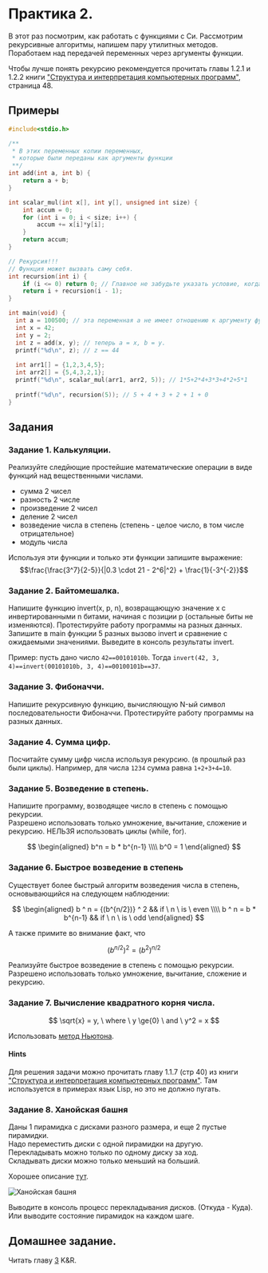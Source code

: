 # Практика 2.

В этот раз посмотрим, как работать с функциями с Си. Рассмотрим рекурсивные алгоритмы, напишем пару утилитных методов. Поработаем над передачей переменных через аргументы функции.

Чтобы лучше понять рекурсию рекомендуется прочитать главы 1.2.1 и 1.2.2 книги ["Структура и интерпретация компьютерных программ"](http://newstar.rinet.ru/~goga/sicp/sicp.pdf), страница 48.

## Примеры

```c
#include<stdio.h>

/**
 * В этих переменных копии переменных, 
 * которые были переданы как аргументы функции
 **/
int add(int a, int b) {
    return a + b;
}

int scalar_mul(int x[], int y[], unsigned int size) {
    int accum = 0;
    for (int i = 0; i < size; i++) {
        accum += x[i]*y[i];
    }
    return accum;
}

// Рекурсия!!!
// Функция может вызвать саму себя.
int recursion(int i) {
    if (i <= 0) return 0; // Главное не забудьте указать условие, когда надо остановиться.
    return i + recursion(i - 1);
}

int main(void) {
  int a = 100500; // эта переменная a не имеет отношению к аргументу функции add 
  int x = 42;
  int y = 2;
  int z = add(x, y); // теперь a = x, b = y.
  printf("%d\n", z); // z == 44
  
  int arr1[] = {1,2,3,4,5};
  int arr2[] = {5,4,3,2,1};
  printf("%d\n", scalar_mul(arr1, arr2, 5)); // 1*5+2*4+3*3+4*2+5*1
  
  printf("%d\n", recursion(5)); // 5 + 4 + 3 + 2 + 1 + 0
}
```

## Задания

### Задание 1. Калькуляции.

Реализуйте следйющие простейшие математические операции в виде функций над вещественными числами.

- сумма 2 чисел
- разность 2 числе
- произведение 2 чисел
- деление 2 чисел
- возведение числа в степень (степень - целое число, в том числе отрицательное)
- модуль числа

Используя эти функции и только эти функции запишите выражение:
$$\frac{\frac{3^7}{2-5}}{|0.3 \cdot 21 - 2^6|^2} + \frac{1}{-3^{-2}}$$

### Задание 2. Байтомешалка.

Напишите функцию invert(x, p, n), возвращающую значение x с инвертированными n битами, начиная с позиции p (остальные биты не изменяются). Протестируйте работу программы на разных данных. Запишите в main функции 5 разных вызово invert и сравнение с ожидаемыми значениями. Выведите в консоль результаты invert.

Пример: пусть дано число `42==00101010b`. Тогда `invert(42, 3, 4)==invert(00101010b, 3, 4)==00100101b==37`.

### Задание 3. Фибоначчи.

Напишите рекурсивную функцию, вычисляющую N-ый символ последовательности Фибоначчи. Протестируйте работу программы на разных данных.

### Задание 4. Сумма цифр.

Посчитайте сумму цифр числа используя рекурсию. (в прошлый раз были циклы). Например, для числа `1234` сумма равна `1+2+3+4=10`.

### Задание 5. Возведение в степень.

Напишите программу, возводящее число в степень с помощью рекурсии.  
Разрешено использовать только умножение, вычитание, сложение и рекурсию. НЕЛЬЗЯ использовать циклы (while, for).

$$
\begin{aligned}
b^n = b * b^{n-1} \\\\
b^0 = 1
\end{aligned}
$$

### Задание 6. Быстрое возведение в степень

Существует более быстрый алгоритм возведения числа в степень, основывающийся на следующем наблюдении:

$$
\begin{aligned}
b ^ n = {(b^{n/2})} ^ 2 && if \ n \ is \ even \\\\
b ^ n = b * b^{n-1} && if \ n \ is \ odd
\end{aligned}
$$

А также примите во внимание факт, что

$$
(b^{n/2})^2 = (b^2) ^ {n/2}
$$

Реализуйте быстрое возведение в степень с помощью рекурсии.  
Разрешено использовать только умножение, вычитание, сложение и рекурсию.

### Задание 7. Вычисление квадратного корня числа.

$$ \sqrt{x} = y, \ where \ y \ge{0} \ and \ y^2 = x $$

Использовать [метод Ньютона](https://ru.wikipedia.org/wiki/Метод_Ньютона).

#### Hints

Для решения задачи можно прочитать главу 1.1.7 \(стр 40\) из книги ["Структура и интерпретация компьютерных программ"](http://newstar.rinet.ru/~goga/sicp/sicp.pdf). Там используется в примерах язык Lisp, но это не должно пугать.

### Задание 8. Ханойская башня

Даны 1 пирамидка с дисками разного размера, и еще 2 пустые пирамидки.   
Надо переместить диски с одной пирамидки на другую.   
Перекладывать можно только по одному диску за ход.   
Складывать диски можно только меньший на больший.

Хорошее описание [тут](https://m.habrahabr.ru/post/200758/).

![Ханойская башня](https://habrastorage.org/getpro/habr/post_images/acb/9ab/caf/acb9abcaf951f040ff7a367e7b1458d7.gif)

Выводите в консоль процесс перекладывания дисков. (Откуда - Куда). Или выводите состояние пирамидок на каждом шаге.

## Домашнее задание.

Читать главу [3](http://givi.olnd.ru/kr2/03.html) K&R.
